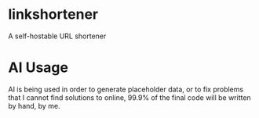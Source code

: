 # linkshortener
A self-hostable URL shortener

# AI Usage
AI is being used in order to generate placeholder data, or to fix problems that I cannot find solutions to online, 99.9% of the final code will be written by hand, by me.